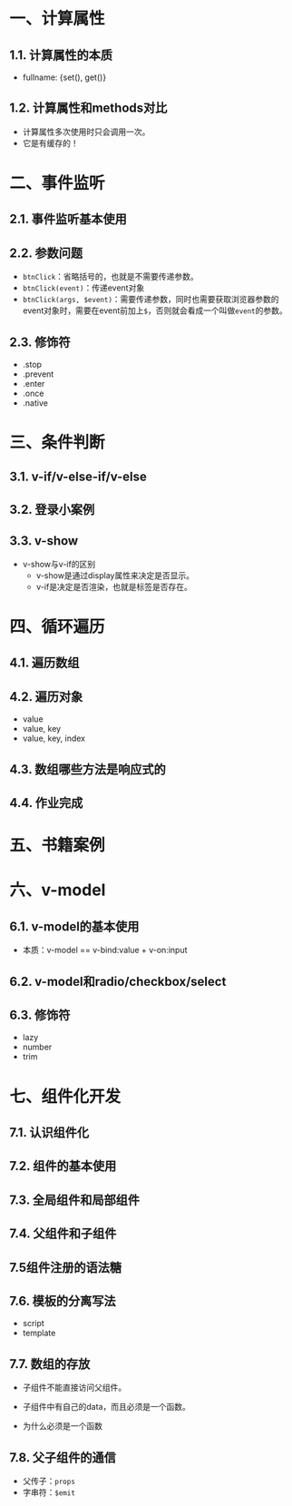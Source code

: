 # 一、计算属性

## 1.1. 计算属性的本质

* fullname: {set(), get()}

## 1.2. 计算属性和methods对比

* 计算属性多次使用时只会调用一次。
* 它是有缓存的！



# 二、事件监听

## 2.1. 事件监听基本使用



## 2.2. 参数问题

* `btnClick`：省略括号的，也就是不需要传递参数。
* `btnClick(event)`：传递event对象
* `btnClick(args, $event)`：需要传递参数，同时也需要获取浏览器参数的event对象时，需要在event前加上`$`，否则就会看成一个叫做`event`的参数。

## 2.3. 修饰符

* .stop
* .prevent
* .enter
* .once
* .native



# 三、条件判断

## 3.1. v-if/v-else-if/v-else



## 3.2. 登录小案例



## 3.3. v-show

* v-show与v-if的区别
  * v-show是通过display属性来决定是否显示。
  * v-if是决定是否渲染，也就是标签是否存在。



# 四、循环遍历

## 4.1. 遍历数组



## 4.2. 遍历对象

* value
* value, key
* value, key, index



## 4.3. 数组哪些方法是响应式的



## 4.4. 作业完成



# 五、书籍案例



# 六、v-model

## 6.1. v-model的基本使用

* 本质：v-model == v-bind:value + v-on:input



## 6.2. v-model和radio/checkbox/select



## 6.3. 修饰符

* lazy
* number
* trim



# 七、组件化开发

## 7.1. 认识组件化



## 7.2. 组件的基本使用



## 7.3. 全局组件和局部组件



## 7.4. 父组件和子组件



## 7.5组件注册的语法糖



## 7.6. 模板的分离写法

* script
* template



## 7.7. 数组的存放

* 子组件不能直接访问父组件。
* 子组件中有自己的data，而且必须是一个函数。

* 为什么必须是一个函数



## 7.8. 父子组件的通信

* 父传子：`props`
* 字串符：`$emit`



